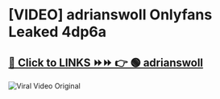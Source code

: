
 # [VIDEO] adrianswoll Onlyfans Leaked 4dp6a

## <h2><a href="https://clipsfans.com/adrianswoll&ref=git">🔗 Click to LINKS ⏩⏩ 👉 🟢 adrianswoll </a></h2>

<a href="https://clipsfans.com/adrianswoll&ref=git" rel="nofollow" data-target="animated-image.originalLink"><img src="https://i.ibb.co.com/xMMVF88/686577567.gif" alt="Viral Video Original" style="max-width: 100%; display: inline-block;" data-target="animated-image.originalImage"></a>

